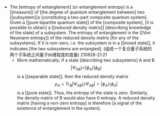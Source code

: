 - The [entropy of entanglement] (or entanglement entropy) is a [[measure]] of [the degree of quantum entanglement between] two [[subsystem]]s [constituting a two-part composite quantum system]. Given a [[pure bipartite quantum state]] of the [composite system], [it is possible to obtain] a [[reduced density matrix]] [describing knowledge of the state] of a subsystem. The entropy of entanglement is the [[Von Neumann entropy]] of the reduced density matrix [for any of the subsystems]. If it is non-zero, i.e. the subsystem is in a [[mixed state]], it indicates [the two subsystems are entangled].
(组成一个复合量子系统的两个子系统之间量子纠缠程度的度量)
210628-21:21
    - More mathematically; if a state [describing two subsystems] A and B $${\displaystyle |\Psi _{AB}\rangle =|\phi _{A}\rangle |\phi _{B}\rangle }$$ is a [[separable state]], then the reduced density matrix $${\displaystyle \rho _{A}=\operatorname {Tr} _{B}|\Psi _{AB}\rangle \langle \Psi _{AB}|=|\phi _{A}\rangle \langle \phi _{A}|}$$ is a [[pure state]]. Thus, the entropy of the state is zero. Similarly, the density matrix of B would also have 0 entropy. A reduced density matrix [having a non-zero entropy] is therefore [a signal of the existence of entanglement in the system].
